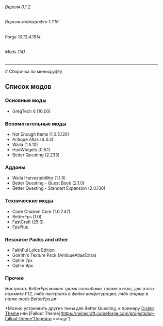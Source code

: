 ###### Версия 0.1.2
###### Версия майнкрафта 1.7.10
###### Forge 10.13.4.1614
###### Mods (14)
<hr>
# Сборочка по минисруфту 


## Список модов 

### Основные моды
* GregTeсh 6 (10.06)

### Вспомогательные моды
* Not Enough Items (1.0.5.120)
* Antique Atlas (4.4.4)
* Waila (1.5.10)
* HudWidgets (0.6.1)
* Better Questing (2.233)

### Аддоны
* Waila Harvestabilitty (1.1.6)
* Better Questing - Quest Book (2.1.0)
* Better Questing - Standart Expansion (2.0.130)

### Технические моды
* Code Chicken Core (1.0.7.47)
* BetterFps (1.0)
* FastCraft (25.0)
* FpsPlus

### Resource Packs and other
* FaithFul Lolos Edition
* Golrith's Texture Pack (AntiqueAtlasExtra)
* Optim 7px
* Optim 8px

### Прочее

*Настроить BetterFps можно тремя способами, прямо в игре, для этого нажмите F12, либо настроить в файле конфигурации, либо открыв в папке mods BetterFps.jar*

*Можно установить другие темы для Better Questing, к примеру [Diablo Theme](https://minecraft.curseforge.com/projects/diablo-theme-bq "Перейти к моду") или [Fallout Theme](https://minecraft.curseforge.com/projects/bq-fallout-theme"Перейти к моду") 
